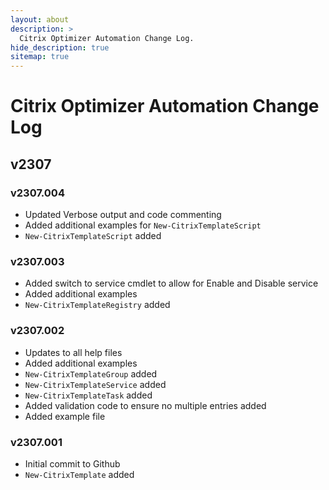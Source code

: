```yaml
---
layout: about
description: >
  Citrix Optimizer Automation Change Log.
hide_description: true
sitemap: true
---
```


# Citrix Optimizer Automation Change Log

## v2307

### v2307.004

- Updated Verbose output and code commenting
- Added additional examples for ```New-CitrixTemplateScript```
- ```New-CitrixTemplateScript``` added
  
### v2307.003

- Added switch to service cmdlet to allow for Enable and Disable service
- Added additional examples
- ```New-CitrixTemplateRegistry``` added
  
### v2307.002

- Updates to all help files
- Added additional examples
- ```New-CitrixTemplateGroup``` added
- ```New-CitrixTemplateService``` added
- ```New-CitrixTemplateTask``` added
- Added validation code to ensure no multiple entries added
- Added example file

### v2307.001

- Initial commit to Github
- ```New-CitrixTemplate``` added

